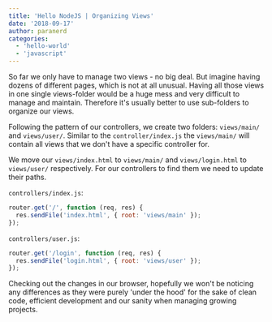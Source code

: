 ```yaml
---
title: 'Hello NodeJS | Organizing Views'
date: '2018-09-17'
author: paranerd
categories:
  - 'hello-world'
  - 'javascript'
---
```


So far we only have to manage two views - no big deal. But imagine having dozens of different pages, which is not at all unusual. Having all those views in one single views-folder would be a huge mess and very difficult to manage and maintain. Therefore it's usually better to use sub-folders to organize our views.

Following the pattern of our controllers, we create two folders: `views/main/` and `views/user/`. Similar to the `controller/index.js` the `views/main/` will contain all views that we don't have a specific controller for.

We move our `views/index.html` to `views/main/` and `views/login.html` to `views/user/` respectively. For our controllers to find them we need to update their paths.

`controllers/index.js`:

```js { linenos=table }
router.get('/', function (req, res) {
  res.sendFile('index.html', { root: 'views/main' });
});
```

`controllers/user.js`:

```js { linenos=table }
router.get('/login', function (req, res) {
  res.sendFile('login.html', { root: 'views/user' });
});
```

Checking out the changes in our browser, hopefully we won't be noticing any differences as they were purely 'under the hood' for the sake of clean code, efficient development and our sanity when managing growing projects.
